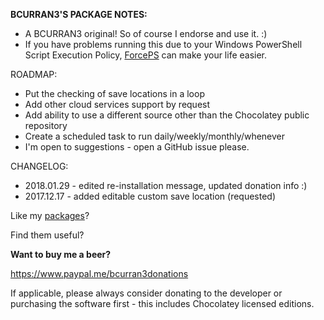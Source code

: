**BCURRAN3'S PACKAGE NOTES:**

* A BCURRAN3 original! So of course I endorse and use it. :)
* If you have problems running this due to your Windows PowerShell Script Execution Policy, [ForcePS](https://chocolatey.org/packages/forceps) can make your life easier.

ROADMAP:
* Put the checking of save locations in a loop
* Add other cloud services support by request
* Add ability to use a different source other than the Chocolatey public repository
* Create a scheduled task to run daily/weekly/monthly/whenever
* I'm open to suggestions - open a GitHub issue please.

CHANGELOG:
* 2018.01.29 - edited re-installation message, updated donation info :)
* 2017.12.17 - added editable custom save location (requested)



Like my [packages](https://chocolatey.org/profiles/bcurran3)? 

Find them useful?

**Want to buy me a beer?**

https://www.paypal.me/bcurran3donations

If applicable, please always consider donating to the developer or purchasing the software first - this includes Chocolatey licensed editions.

